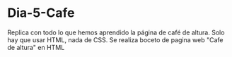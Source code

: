 # Dia-5-Cafe
Replica con todo lo que hemos aprendido la página de café de altura. Solo hay que usar HTML, nada de CSS.
Se realiza boceto de pagina web "Cafe de altura" en HTML

